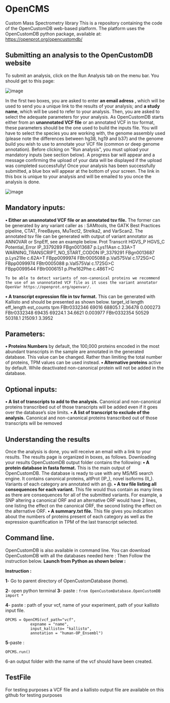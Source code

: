 # OpenCMS
 Custom Mass Spectrometry library 
This is a repository containing the code of the OpenCustomDB web-based platform.
The platform uses the OpenCustomDB python package, available at: https://openprot.org/opencustomdb/

## Submitting an analysis to the OpenCustomDB website ## 
To submit an analysis, click on the Run Analysis tab on the menu bar. You should get to this page:

![image](https://user-images.githubusercontent.com/65976013/170891347-5886043a-0057-4b10-b039-da6ddfcd9314.png)


In the first two boxes, you are asked to enter **an email adress** , which will be used to send you a unique link to the results of your analysis; and **a study name**, which will be used to refer to your analysis. Then, you are asked to select the adequate parameters for your analysis. As OpenCustomDB starts either from an **unannotated VCF file** or an annotated VCF in tsv format, these parameters should be the one used to build the inputs file. You will have to select the species you are working with, the genome assembly used (please note the differences between hg38, hg19 and b37) and the genome build you wish to use to annotate your VCF file (common or deep genome annotation).
Before clicking on "Run analysis", you must upload your mandatory inputs (see section below). A progress bar will appear and a message confirming the upload of your data will be displayed if the upload was completed successfully!
 Once your analysis has been successfully submitted, a blue box will appear at the bottom of your screen. The link in this box is unique to your analysis and will be emailed to you once the analysis is done.
 
 ![image](https://user-images.githubusercontent.com/65976013/170891416-a5bd7015-e1c8-41fa-8be6-56797ca329ea.png)

 

## Mandatory inputs:
**•	Either an unannotated VCF file or an annotated tsv file.** The former can be generated by any variant caller as : SAMtools, the GATK Best Practices pipeline, CTAT, FreeBayes, MuTect2, Strelka2, and VarScan2.
The annotated tsv file can be generated with output of variant annotator as ANNOVAR or SnpEff, see an example below. 
Prot	Transcrit	HGVS_P	HGVS_C	Potential_Error
IP_3379289	FBgn0013687	p.Lys11Asn	c.33A>T	WARNING_TRANSCRIPT_NO_START_CODON
IP_3379291	FBgn0013687	p.Lys21Ile	c.62A>T	
FBpp0099974	FBtr0005088	p.Val575Val	c.1725G>C	
FBpp0099974	FBtr0005088	p.Val575Val	c.1725G>C	
FBpp0099544	FBtr0006151	p.Phe162Phe	c.486T>C	

	To be able to detect variants of non-canonical proteins we recommend the use of an unannotated VCF file as it uses the variant annotator OpenVar https://openprot.org/openvar/.
**•	A transcript expression file in tsv format.** This can be generated with Kallisto and should be presented as shown below.
target_id	length	eff_length	est_counts	tpm
FBtr0332346	69016	68805.1	2.36478	0.000273
FBtr0332348	69435	69224.1	34.6621	0.003977
FBtr0332354	50529	50318.1	21509.1	3.3952

## Parameters:
**•	Proteins Numbers** by default, the 100,000 proteins encoded in the most abundant transcripts in the sample are annotated in the generated database. This value can be changed. Rather than limiting the total number of proteins, TPM values can be used instead.
**•	Alternative proteins** active by default. While deactivated non-canonical protein will not be added in the database.

## Optional inputs:
**•	A list of transcripts to add to the analysis.** Canonical and non-canonical proteins transcribed out of those transcripts will be added even if it goes over the database’s size limits.
**•	A list of transcript to exclude of the analysis.** Canonical and non-canonical proteins transcribed out of those transcripts will be removed

## Understanding the results 
Once the analysis is done, you will receive an email with a link to your results. The results page is organized in boxes, as follows.
Downloading your results
OpenCustomDB output folder contains the following:
**•	A protein database in fasta format.** This is the main output of OpenCustomDB. The database is ready to use with any MS/MS search engine. It contains canonical proteins, altProt (IP_), novel isoforms (II_). Variants of each category are annotated with an @.
**•	A tsv file listing all consequences for each variant.** This file would thus contain as many lines as there are consequences for all of the submitted variants. For example, a SNP altering a canonical ORF and an alternative ORF would have 2 lines, one listing the effect on the canonical ORF, the second listing the effect on the alternative ORF.
**•	 A summary.txt file.** This file gives you indication about the numbers of proteins present of each category as well as the expression quantification in TPM of the last transcript selected.
 
## Command line.

OpenCustomDB is also available in command line.
You can download OpenCustomDB with all the databases needed here :
Then Follow the instruction below.
**Launch from Python as shown below :**


**Instruction :**

**1**- Go to parent directory of OpenCustomDatabase (home).

**2**- open python terminal
**3**- paste :
``` from OpenCustomDatabase.OpenCustomDB import * ```

**4**- paste : path of your vcf, name of your experiment, path of your kallisto input file.
```
OPCMS = OpenCMS(vcf_path="vcf",
		   expname = "name",
		   input_kallisto= "kallisto",
		   annotation = "human-OP_Ensembl")
```
**5**-paste :
```
OPCMS.run()
```

6-an output folder with the name of the vcf should have been created.

## TestFile
For testing purposes a VCF file and a kallisto output file are available on this github for testing purposes

